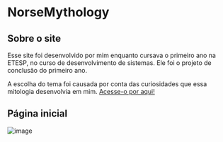 # NorseMythology
## Sobre o site
Esse site foi desenvolvido por mim enquanto cursava o primeiro ano na ETESP, no curso de desenvolvimento de sistemas. Ele foi o projeto de conclusão do primeiro ano.

A escolha do tema foi causada por conta das curiosidades que essa mitologia desenvolvia em mim.
[Acesse-o por aqui!](https://norsemythologybyr1k.netlify.app)

## Página inicial

![image](https://github.com/RikelmeSousadeCarvalho/NorseMythology/assets/157433670/653f5a89-6d93-4178-b105-9c97792c386b)

